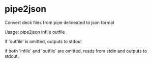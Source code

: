 # pipe2json
Convert deck files from pipe delineated to json format

Usage: pipe2json infile outfile

If 'outfile' is omitted, outputs to stdout

If both 'infile' and 'outfile' are omitted, reads from stdin and outputs to stdout.
